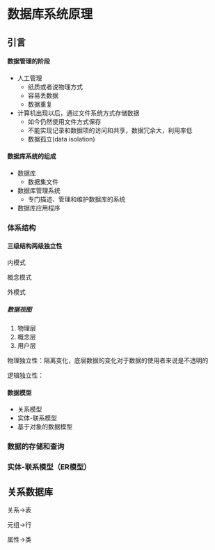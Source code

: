 # 数据库系统原理

## 引言

#### 数据管理的阶段

- 人工管理
  - 纸质或者说物理方式
  - 容易丢数据
  - 数据重复
- 计算机出现以后，通过文件系统方式存储数据
  - 如今仍然使用文件方式保存
  - 不能实现记录和数据项的访问和共享，数据冗余大，利用率低
  - 数据孤立(data isolation)



#### 数据库系统的组成

- 数据库
  - 数据集文件
- 数据库管理系统
  - 专门描述、管理和维护数据库的系统
- 数据库应用程序



### 体系结构

#### 三级结构两级独立性

内模式

概念模式

外模式



##### 数据视图

1. 物理层
2. 概念层
3. 用户层



物理独立性：隔离变化，底层数据的变化对于数据的使用者来说是不透明的

逻辑独立性：



#### 数据模型

- 关系模型
- 实体-联系模型
- 基于对象的数据模型



### 数据的存储和查询





### 实体-联系模型（ER模型）



## 关系数据库

关系->表

元组->行

属性->类

